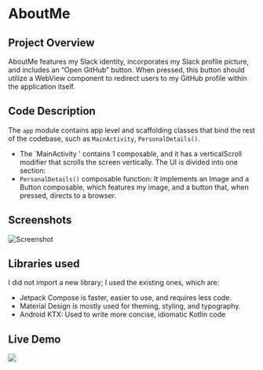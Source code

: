 # AboutMe

## Project Overview
AboutMe features my Slack identity, incorporates my Slack profile picture, and includes an “Open GitHub” button. When pressed, this button should utilize a WebView component to redirect users to my GitHub profile within the application itself.

## Code Description
The `app` module contains app level and scaffolding classes that bind the rest of the codebase, such as `MainActivity`, `PersonalDetails()`.
- The `MainActivity ' contains 1 composable, and it has a verticalScroll modifier that scrolls the screen vertically. The UI is divided into one section:
- `PersonalDetails()` composable function: It implements an Image and a Button composable, which features my image, and a button that, when pressed, directs to a browser.

## Screenshots
![Screenshot](https://github.com/Abbanks/AboutMe/assets/51162743/937be5a4-784f-4adf-9903-588b25b93b31)

## Libraries used
I did not import a new library; I used the existing ones, which are:
- Jetpack Compose is faster, easier to use, and requires less code.
- Material Design is mostly used for theming, styling, and typography.
- Android KTX: Used to write more concise, idiomatic Kotlin code
  
## Live Demo
[<img src="https://github-production-user-asset-6210df.s3.amazonaws.com/51162743/266698483-75206723-ac14-4c4d-886a-a36cf7bc8e2b.png">](https://appetize.io/app/dvnqle65wjek6uimfbuxsf4wwa?device=pixel4&osVersion=11.0&scale=75)
